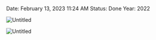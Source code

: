 
Date: February 13, 2023 11:24 AM
Status: Done
Year: 2022

![Untitled](Images/Ley%20de%20Coulomb/Untitled.png)

![Untitled](Images/Ley%20de%20Coulomb/Untitled%201.png)